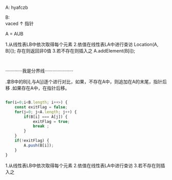A: 
    hyafczb

B:  
    vaced
    ↑
    指针


A = AUB


1.从线性表LB中依次取得每个元素
2.依值在线性表LA中进行查访 Location(A, B[i]); 存在则返回非0值
3.若不存在则插入之 A.addElement(B[i]);


``````javascript



``````

·············我是分界线······················

.拿B中的B[i],与A[j]逐个进行对比，如果，不存在A中，则追加在A的末尾，指针后移
.如果存在A中，在指针后移。


``````javascript

for(i=0;i<B.length; i++>) {
    const exitFlag = false;
    for(j=0; j<A.length; j++) {
        if(B[i] === A[j]) {
            exitFlag = true;
            break ;
        }
    }
    if(!exitFlag) {
        A.push(B[i]);
    }
}

``````

1.从线性表LB中依次取得每个元素
2.依值在线性表LA中进行查访
3.若不存在则插入之
